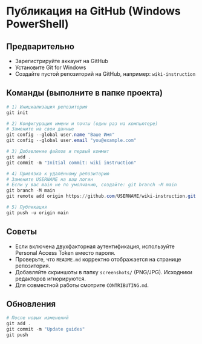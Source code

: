 # Публикация на GitHub (Windows PowerShell)

## Предварительно
- Зарегистрируйте аккаунт на GitHub
- Установите Git for Windows
- Создайте пустой репозиторий на GitHub, например: `wiki-instruction`

## Команды (выполните в папке проекта)
```powershell
# 1) Инициализация репозитория
git init

# 2) Конфигурация имени и почты (один раз на компьютере)
# Замените на свои данные
git config --global user.name "Ваше Имя"
git config --global user.email "you@example.com"

# 3) Добавление файлов и первый коммит
git add .
git commit -m "Initial commit: wiki instruction"

# 4) Привязка к удалённому репозиторию
# Замените USERNAME на ваш логин
# Если у вас main не по умолчанию, создайте: git branch -M main
git branch -M main
git remote add origin https://github.com/USERNAME/wiki-instruction.git

# 5) Публикация
git push -u origin main
```

## Советы
- Если включена двухфакторная аутентификация, используйте Personal Access Token вместо пароля.
- Проверьте, что `README.md` корректно отображается на странице репозитория.
- Добавляйте скриншоты в папку `screenshots/` (PNG/JPG). Исходники редакторов игнорируются.
- Для совместной работы смотрите `CONTRIBUTING.md`.

## Обновления
```powershell
# После новых изменений
git add .
git commit -m "Update guides"
git push
```
